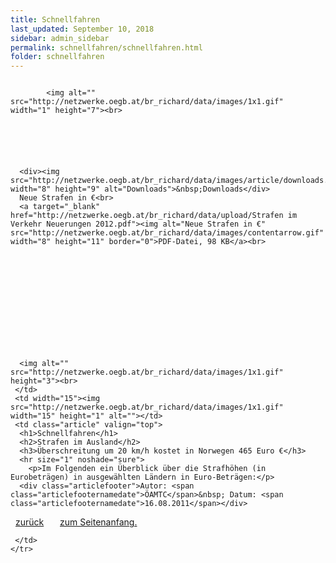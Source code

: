 ```yaml
---
title: Schnellfahren
last_updated: September 10, 2018
sidebar: admin_sidebar
permalink: schnellfahren/schnellfahren.html
folder: schnellfahren
---
```


<tbody><tr width="450">
     <td valign="top" class="articleleftcolumn">
      <img src="http://netzwerke.oegb.at/br_richard/data/upload/Polizeiauto.gif" alt="" border="0"><br>
      
      
			<img alt="" src="http://netzwerke.oegb.at/br_richard/data/images/1x1.gif" width="1" height="7"><br>
			
      
      
			
			
      
      <div><img src="http://netzwerke.oegb.at/br_richard/data/images/article/downloads.gif" width="8" height="9" alt="Downloads">&nbsp;Downloads</div>
      Neue Strafen in €<br>
      <a target="_blank" href="http://netzwerke.oegb.at/br_richard/data/upload/Strafen im Verkehr Neuerungen 2012.pdf"><img alt="Neue Strafen in €" src="http://netzwerke.oegb.at/br_richard/data/images/contentarrow.gif" width="8" height="11" border="0">PDF-Datei, 98 KB</a><br>
<br>      
<br>      
<br>      
<br>      
<br>      
<br>      
<br>      
<br>      
<br>      
      
      <img alt="" src="http://netzwerke.oegb.at/br_richard/data/images/1x1.gif" height="3"><br>
     </td>
     <td width="15"><img src="http://netzwerke.oegb.at/br_richard/data/images/1x1.gif" width="15" height="1" alt=""></td>
     <td class="article" valign="top">
      <h1>Schnellfahren</h1>
      <h2>Strafen im Ausland</h2>
      <h3>Überschreitung um 20 km/h kostet in Norwegen 465 Euro €</h3>
      <hr size="1" noshade="sure">
   		<p>Im Folgenden ein Überblick über die Strafhöhen (in Eurobeträgen) in ausgewählten Ländern in Euro-Beträgen:</p>
      <div class="articlefooter">Autor: <span class="articlefooternamedate">ÖAMTC</span>&nbsp; Datum: <span class="articlefooternamedate">16.08.2011</span></div>

<a href="http://netzwerke.oegb.at/br_richard/ContentServer?pagename=Netzwerke/Index&amp;nw=br_richard&amp;L0=09f4097c90ebcea3e938110a15ea960b&amp;L1=a81591015dbd50d0b4916a502bc97837&amp;L2=09d7cbb89f10d4c9519b2d47d8d51c5f&amp;" class="quick_nav_bold"><img alt="" src="http://netzwerke.oegb.at/br_richard/data/images/contentarrowleft.gif" width="8" height="11" border="0">zurück</a>&nbsp; &nbsp;
<a href="#top" class="quick_nav_bold"><img alt="" src="http://netzwerke.oegb.at/br_richard/data/images/contentarrowup.gif" width="10" height="11" border="0">zum Seitenanfang.</a>&nbsp; &nbsp;






<!--      <hr size="1" noshade="indeed"> -->
<!--      <div align="right">
       <a href="#" class="quick_nav_bold"><img alt="" src="http://netzwerke.oegb.at/br_richard/data/images/contentarrow.gif" width="8" height="11" border="0" />Online-Bestellen</a>&nbsp; &nbsp;
       <a href="#" class="quick_nav_bold"><img alt="" src="http://netzwerke.oegb.at/br_richard/data/images/contentarrow.gif" width="8" height="11" border="0" />Anfrage</a>
      </div>-->

     

     </td>
    </tr>
   </tbody>
